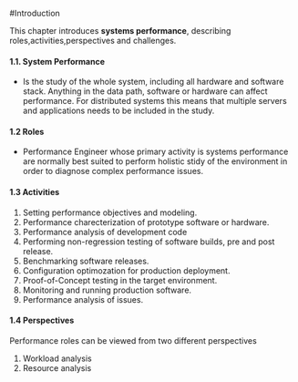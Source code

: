 #Introduction

This chapter introduces <b>systems performance</b>, describing roles,activities,perspectives and challenges.

#### 1.1. System Performance
- Is the study of the whole system, including all hardware and software stack. Anything in the data path, software or hardware can
  affect performance. For distributed systems this means that multiple servers and applications needs to be included in the study.
  
#### 1.2 Roles
- Performance Engineer whose primary activity is systems performance are normally best suited to perform holistic stidy of the environment
  in order to diagnose complex performance issues.
  
#### 1.3 Activities
1. Setting performance objectives and modeling.
2. Performance charecterization of prototype software or hardware.
3. Performance analysis of development code
4. Performing non-regression testing of software builds, pre and post release.
5. Benchmarking software releases.
6. Configuration optimozation for production deployment.
7. Proof-of-Concept testing in the target environment.
8. Monitoring and running production software.
9. Performance analysis of issues.

#### 1.4 Perspectives
Performance roles can be viewed from two different perspectives
  1. Workload analysis
  2. Resource analysis
 
